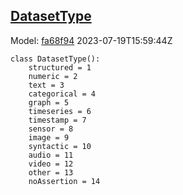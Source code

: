 ## [DatasetType](https://github.com/spdx/spdx-3-model/blob/main/model/Dataset/Vocabularies/DatasetType.md)
Model: [fa68f94](https://github.com/spdx/spdx-3-model/commit/fa68f942ae1a0d0e8f05df6526f147cbe64183ed) 2023-07-19T15:59:44Z
```
class DatasetType():
    structured = 1
    numeric = 2
    text = 3
    categorical = 4
    graph = 5
    timeseries = 6
    timestamp = 7
    sensor = 8
    image = 9
    syntactic = 10
    audio = 11
    video = 12
    other = 13
    noAssertion = 14
```
